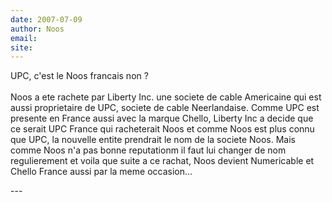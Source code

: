 ```yaml
---
date: 2007-07-09
author: Noos
email: 
site: 
---
```


<p>UPC, c'est le Noos francais non ?<br />
<br />
Noos a ete rachete par Liberty Inc. une societe de cable Americaine qui est aussi proprietaire de UPC, societe de cable Neerlandaise. Comme UPC est presente en France aussi avec la marque Chello, Liberty Inc a decide que ce serait UPC France qui racheterait Noos et comme Noos est plus connu que UPC, la nouvelle entite prendrait le nom de la societe Noos. Mais comme Noos n'a pas bonne reputationm il faut lui changer de nom regulierement et voila que suite a ce rachat, Noos devient Numericable et Chello France aussi par la meme occasion...</p>
---